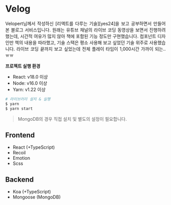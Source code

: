 # Velog

<p align="justify">
Velopert님께서 작성하신 [리액트를 다루는 기술][yes24]을 보고 공부하면서 만들어 본 블로그 서비스입니다. 원래는 유튜브 채널의 라이브 코딩 동영상을 보면서 진행하려 했는데, 시간적 여유가 많지 않아 책에 포함된 기능 정도만 구현했습니다. 컴포넌트 디자인만 책의 내용을 따라했고, 기술 스택은 평소 사용해 보고 싶었던 기술 위주로 사용했습니다. 라이브 코딩 끝까지 보고 싶었는데 전체 플레이 타임이 1,000시간 가까이 되는.. ㅠㅠ
</p>

**프로젝트 실행 환경**

- React: v18.0 이상
- Node: v16.0 이상
- Yarn: v1.22 이상

```bash
# 라이브러리 설치 & 실행
$ yarn
$ yarn start
```

> MongoDB의 경우 직접 설치 및 별도의 설정이 필요합니다.

## Frontend

- React (+TypeScript)
- Recoil
- Emotion
- Scss

## Backend

- Koa (+TypeScript)
- Mongoose (MongoDB)

[yes24]: http://www.yes24.com/Product/Goods/78233628
[mail]: mailto:nohack-@naver.com
